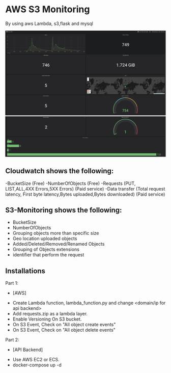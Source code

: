 # AWS S3 Monitoring

By using aws Lambda, s3,flask and mysql

![](images/S3-monitoring-1.png)
![](images/s3-monitoring-2.png)


## Cloudwatch shows the following: 
-BucketSize (Free)
-NumberOfObjects (Free)
-Requests (PUT, LIST,ALL,4XX Errors,5XX Errors) (Paid service)
-Data transfer (Total request latency, First byte latency,Bytes uploaded,Bytes downloaded) (Paid service)

## S3-Monitoring shows the following:
- BucketSize
- NumberOfObjects
- Grouping objects more than specific size
- Geo location uploaded objects
- Added/Deleted/Removed/Renamed Objects
- Grouping of Objects extensions
- identifier that perform the request


## Installations

Part 1:
* [AWS]
- Create Lambda function, lambda_function.py and change <domain/ip for api backend>
- Add requests.zip as a lambda layer.
- Enable Versioning On S3 bucket.
- On S3 Event, Check on "All object create events"
- On S3 Event, Check on "All object delete events"

Part 2:
* [API Backend]
- Use AWS EC2 or ECS.
- docker-compose up -d
